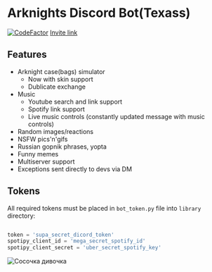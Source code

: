 # Arknights Discord Bot(Texass)

[![CodeFactor](https://www.codefactor.io/repository/github/reven-n1/discordbot/badge/main)](https://www.codefactor.io/repository/github/reven-n1/discordbot/overview/main)
[Invite link](https://discord.com/oauth2/authorize?client_id=885800080169398292&scope=bot&permissions=3401792)

## Features

- Arknight case(bags) simulator
  - Now with skin support
  - Dublicate exchange
- Music
  - Youtube search and link support
  - Spotify link support
  - Live music controls (constantly updated message with music controls)
- Random images/reactions
- NSFW pics'n'gifs
- Russian gopnik phrases, yopta
- Funny memes
- Multiserver support
- Exceptions sent directly to devs via DM

## Tokens

All required tokens must be placed in `bot_token.py` file into `library` directory:
```py

token = 'supa_secret_dicord_token'
spotipy_client_id = 'mega_secret_spotify_id'
spotipy_client_secret = 'uber_secret_spotify_key'

```

![Сосочка дивочка](https://i.waifu.pics/di5i4z2.jpg "Сосочка дивочка")

